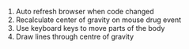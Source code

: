 1. Auto refresh browser when code changed
2. Recalculate center of gravity on mouse drug event
3. Use keyboard keys to move parts of the body
4. Draw lines through centre of gravity
